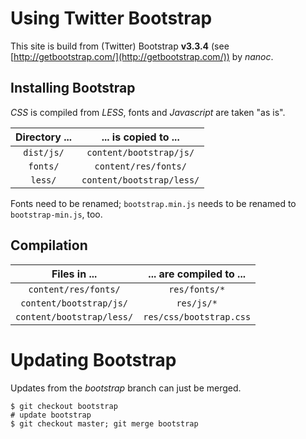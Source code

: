 # Using Twitter Bootstrap

This site is build from (Twitter) Bootstrap **v3.3.4** (see
[http://getbootstrap.com/](http://getbootstrap.com/)) by *nanoc*.

## Installing Bootstrap

*CSS* is compiled from *LESS*, fonts and *Javascript* are taken
"as is".

| Directory ... |   ... is copied to ...     |
|:-------------:|:--------------------------:|
| `dist/js/`    | `content/bootstrap/js/`    |
| `fonts/`      | `content/res/fonts/`       |
| `less/`       | `content/bootstrap/less/`  |

Fonts need to be renamed; `bootstrap.min.js` needs to be renamed to
`bootstrap-min.js`, too.

## Compilation

|       Files in ...         |   ... are compiled to ...    |
|:--------------------------:|:----------------------------:|
| `content/res/fonts/`       |        `res/fonts/*`         |
| `content/bootstrap/js/`    |          `res/js/*`          |
| `content/bootstrap/less/`  |   `res/css/bootstrap.css`    |

# Updating Bootstrap

Updates from the *bootstrap* branch can just be merged.

    $ git checkout bootstrap
    # update bootstrap
    $ git checkout master; git merge bootstrap
